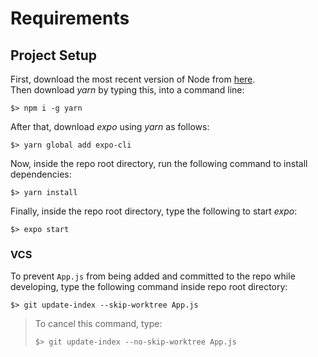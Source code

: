 # Requirements
## Project Setup
First, download the most recent version of Node from [here](https://nodejs.org/en/download/).  
Then download _yarn_ by typing this, into a command line:
```shell
$> npm i -g yarn
```
After that, download _expo_ using _yarn_ as follows:
```shell
$> yarn global add expo-cli
```
Now, inside the repo root directory, run the following command to install dependencies:
```shell
$> yarn install
```
Finally, inside the repo root directory, type the following to start _expo_:
```shell
$> expo start
``` 
### VCS
To prevent `App.js` from being added and committed to the repo while developing, type the following command inside repo root directory:
```shell
$> git update-index --skip-worktree App.js
```
> To cancel this command, type: 
> ```shell
> $> git update-index --no-skip-worktree App.js
> ```
